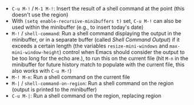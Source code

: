 - `C-u M-!` / `M-1 M-!`: Insert the result of a shell command at the point (this doesn't use the region)
- With `(setq enable-recursive-minibuffers t)` set, `C-u M-!` can also be used within the minibuffer (e.g., to insert today's date)
- `M-!` / `shell-command`: Run a shell command displaying the output in the minibuffer, or in a separate buffer (called *Shell Command Output*) if it exceeds a certain length (the variables `resize-mini-windows` and `max-mini-window-height`) control when Emacs should consider the output to be too long for the echo are.), to run this on the current file (hit `M-n` in the minibuffer for future history match to populate with the current file, this also works with `C-u M-!`)
- `M-! M-n`: Run a shell command on the current file
- `M-|` / `shell-command-on-region`: Run a shell command on the region (output is printed to the minibuffer)
- `C-u M-|`: Run a shell command on the region, replacing region
